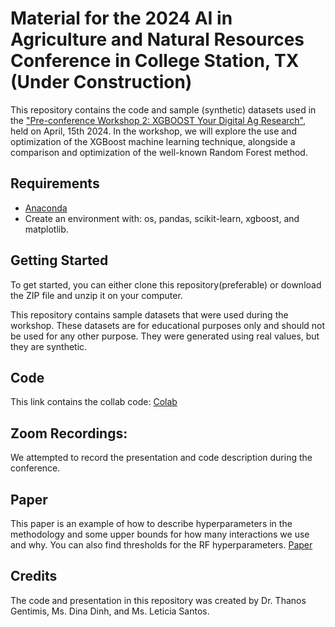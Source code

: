 # Material for the 2024 AI in Agriculture and Natural Resources Conference in College Station, TX (Under Construction)

This repository contains the code and sample (synthetic) datasets used in the ["Pre-conference Workshop 2: XGBOOST Your Digital Ag Research"](https://agriliferegister.tamu.edu/website/63088/#agenda), held on April, 15th 2024. In the workshop, we will explore the use and optimization of the XGBoost machine learning technique, alongside a comparison and optimization of the well-known Random Forest method.

## Requirements
- [Anaconda](https://www.anaconda.com/)
- Create an environment with: os, pandas, scikit-learn, xgboost, and matplotlib.

## Getting Started
To get started, you can either clone this repository(preferable) or download the ZIP file and unzip it on your computer. 

This repository contains sample datasets that were used during the workshop. These datasets are for educational purposes only and should not be used for any other purpose. They were generated using real values, but they are synthetic.

## Code
This link contains the collab code: [Colab](https://colab.research.google.com/drive/1fkb_bNJG_JBqpJ6hWt3QQsLCQKOCrMK_)


## Zoom Recordings:
We attempted to record the presentation and code description during the conference. 

## Paper
This paper is an example of how to describe hyperparameters in the methodology and some upper bounds for how many interactions we use and why. You can also find thresholds for the RF hyperparameters.
[Paper](https://www.sciencedirect.com/science/article/pii/S2772375524000479)

## Credits
The code and presentation in this repository was created by Dr. Thanos Gentimis,  Ms. Dina Dinh, and Ms. Leticia Santos. 

